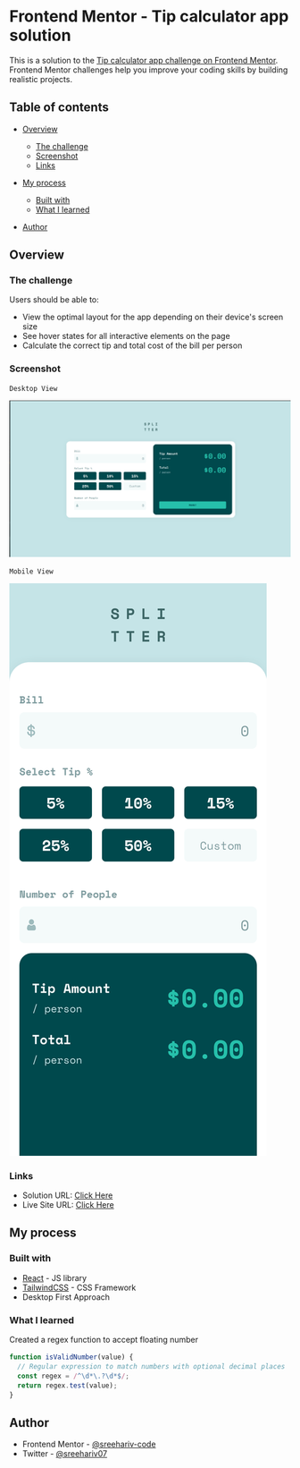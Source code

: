 # Frontend Mentor - Tip calculator app solution

This is a solution to the [Tip calculator app challenge on Frontend Mentor](https://www.frontendmentor.io/challenges/tip-calculator-app-ugJNGbJUX). Frontend Mentor challenges help you improve your coding skills by building realistic projects.

## Table of contents

- [Overview](#overview)
  - [The challenge](#the-challenge)
  - [Screenshot](#screenshot)
  - [Links](#links)
- [My process](#my-process)

  - [Built with](#built-with)
  - [What I learned](#what-i-learned)

- [Author](#author)

## Overview

### The challenge

Users should be able to:

- View the optimal layout for the app depending on their device's screen size
- See hover states for all interactive elements on the page
- Calculate the correct tip and total cost of the bill per person

### Screenshot

    Desktop View

![Desktop View](./screenshots/desktop.png)

    Mobile View

![Mobile View](./screenshots/mobile.png)

### Links

- Solution URL: [Click Here](https://github.com/sreehariv-code/tip-calculator-app-main)
- Live Site URL: [Click Here](https://sreehariv-code.github.io/tip-calculator-app-main/)

## My process

### Built with

- [React](https://react.dev/) - JS library
- [TailwindCSS](https://tailwindcss.com/) - CSS Framework
- Desktop First Approach

### What I learned

Created a regex function to accept floating number

```javascript
function isValidNumber(value) {
  // Regular expression to match numbers with optional decimal places
  const regex = /^\d*\.?\d*$/;
  return regex.test(value);
}
```

## Author

- Frontend Mentor - [@sreehariv-code](https://www.frontendmentor.io/profile/sreehariv-code)
- Twitter - [@sreehariv07](https://x.com/https://x.com/sreehariv07)
